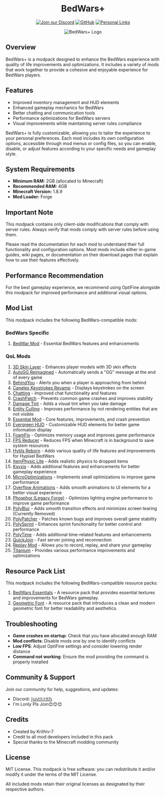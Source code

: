 <div align="center">

# BedWars+
[![Join our Discord](https://img.shields.io/badge/Join%20our-Discord-7289DA?style=for-the-badge&logo=discord&logoColor=white)](https://discord.krithiv.dev)
[![GitHub](https://img.shields.io/badge/GitHub-Repository-181717?style=for-the-badge&logo=github&logoColor=white)](https://github.com/Krithiv-7/BedWarsPlus)
[![Personal Links](https://img.shields.io/badge/Personal-Links-39E09B?style=for-the-badge&logo=linktree&logoColor=white)](https://links.krithiv.dev)

![BedWars+ Logo](https://cdn.modrinth.com/data/cached_images/81cdd1624a8db2fc829c357522d52e524a2f44f7_0.webp)
</div>

## Overview
BedWars+ is a modpack designed to enhance the BedWars experience with quality of life improvements and optimizations. It includes a variety of mods that work together to provide a cohesive and enjoyable experience for BedWars players.

## Features
- Improved inventory management and HUD elements
- Enhanced gameplay mechanics for BedWars
- Better chatting and communication tools
- Performance optimizations for BedWars servers
- Visual improvements while maintaining server rules compliance

BedWars+ is fully customizable, allowing you to tailor the experience to your personal preferences. Each mod includes its own configuration options, accessible through mod menus or config files, so you can enable, disable, or adjust features according to your specific needs and gameplay style.

## System Requirements
- **Minimum RAM:** 2GB (allocated to Minecraft)
- **Recommended RAM:** 4GB
- **Minecraft Version:** 1.8.9
- **Mod Loader:** Forge

## Important Note
This modpack contains only client-side modifications that comply with server rules. Always verify that mods comply with server rules before using them.

Please read the documentation for each mod to understand their full functionality and configuration options. Most mods include either in-game guides, wiki pages, or documentation on their download pages that explain how to use their features effectively.

## Performance Recommendation
For the best gameplay experience, we recommend using OptiFine alongside this modpack for improved performance and additional visual options.

## Mod List
This modpack includes the following BedWars-compatible mods:


### BedWars Specific
1. [BedWar Mod](https://modrinth.com/mod/bedwar-mod) - Essential BedWars features and enhancements

### QoL Mods
1. [3D Skin Layer](https://modrinth.com/mod/3dskinlayers) - Enhances player models with 3D skin effects
2. [AutoGG Reimagined](https://modrinth.com/mod/autogg-reimagined) - Automatically sends a "GG" message at the end of every game
3. [BehindYou](https://modrinth.com/mod/behindyou) - Alerts you when a player is approaching from behind
4. [Canelex Keystrokes Revamp](https://modrinth.com/mod/keystrokes) - Displays keystrokes on the screen
5. [Chatting](https://modrinth.com/mod/chatting) - Improved chat functionality and features
6. [CrashPatch](https://modrinth.com/mod/crashpatch) - Prevents common game crashes and improves stability
7. [Damage Tint](https://modrinth.com/mod/damagetint) - Adds a visual tint when you take damage
8. [Entity Culling](https://modrinth.com/mod/entityculling) - Improves performance by not rendering entities that are not visible
9. [Essential Mod](https://essential.gg/) - Core features, improvements, and crash prevention
10. [Evergreen HUD](https://modrinth.com/mod/evergreenhud) - Customizable HUD elements for better game information display
11. [FoamFix](https://modrinth.com/mod/foamfix) - Optimizes memory usage and improves game performance
12. [FPS Reducer](https://modrinth.com/mod/fps-reducer) - Reduces FPS when Minecraft is in background to save system resources
13. [Hytils Reborn](https://modrinth.com/mod/hytils) - Adds various quality of life features and improvements for Hypixel BedWars
14. [ItemPhysic Lite](https://modrinth.com/mod/itemphysic-lite) - Adds realistic physics to dropped items
15. [Ksyxis](https://modrinth.com/mod/ksyxis) - Adds additional features and enhancements for better gameplay experience
16. [MicroOptimizations](https://modrinth.com/mod/microoptimizations) - Implements small optimizations to improve game performance
17. [Overflow Animations](https://modrinth.com/mod/animations) - Adds smooth animations to UI elements for a better visual experience
18. [Phosphor (Legacy Forge)](https://modrinth.com/mod/phosphorlegacyforge) - Optimizes lighting engine performance to improve game performance
19. [PolyBlur](https://modrinth.com/mod/polyblur) - Adds smooth transition effects and minimizes screen tearing (Currently Removed)
20. [PolyPatcher](https://modrinth.com/mod/polypatcher) - Patches known bugs and improves overall game stability
21. [PolySprint](https://modrinth.com/mod/polysprint) - Enhances sprint functionality for better control and performance
22. [PolyTime](https://modrinth.com/mod/polytime) - Adds additional time-related features and enhancements
23. [QuickJoin](https://modrinth.com/mod/quickjoin) - Fast server joining and reconnection
24. [Replay Mod](https://modrinth.com/mod/replaymod) - Allows you to record, replay, and share your gameplay
25. [Titanium](https://modrinth.com/mod/titaniumod) - Provides various performance improvements and optimizations

## Resource Pack List
This modpack includes the following BedWars-compatible resource packs:

1. [BedWars Essentials](https://modrinth.com/resourcepack/bedwars-essentials) - A resource pack that provides essential textures and improvements for BedWars gameplay.
2. [Geometric Font](https://modrinth.com/resourcepack/geometric-font) - A resource pack that introduces a clean and modern geometric font for better readability and aesthetics.

## Troubleshooting
- **Game crashes on startup**: Check that you have allocated enough RAM
- **Mod conflicts**: Disable mods one by one to identify conflicts
- **Low FPS**: Adjust OptiFine settings and consider lowering render distance
- **Command not working**: Ensure the mod providing the command is properly installed

## Community & Support
Join our community for help, suggestions, and updates:
- Discord: [𝕁𝕦𝕤𝕥𝕂𝕣𝕚𝕥𝕙](https://discord.krithiv.dev)
- I'm Lonly Pls Join😊😊😊

## Credits
- Created by Krithiv-7
- Credit to all mod developers included in this pack
- Special thanks to the Minecraft modding community

## License
MIT License. This modpack is free software: you can redistribute it and/or modify it under the terms of the MIT License.

All included mods retain their original licenses as designated by their respective authors.
